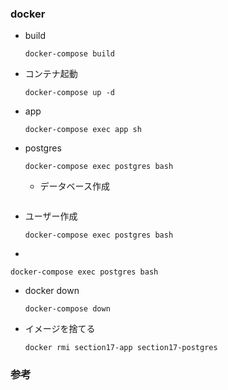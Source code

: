 ### docker
- build
  ```
  docker-compose build
  ```
- コンテナ起動
  ```
  docker-compose up -d
  ```
- app
  ```
  docker-compose exec app sh
  ```
- postgres
  ```
  docker-compose exec postgres bash
  ```
  - データベース作成
    ```
    
    ```
 - ユーザー作成
   ```
   docker-compose exec postgres bash
   ```
 - 
  ```
  docker-compose exec postgres bash
  ```


- docker down
  ```
  docker-compose down
  ```
- イメージを捨てる
  ```
  docker rmi section17-app section17-postgres
  ```



### 参考